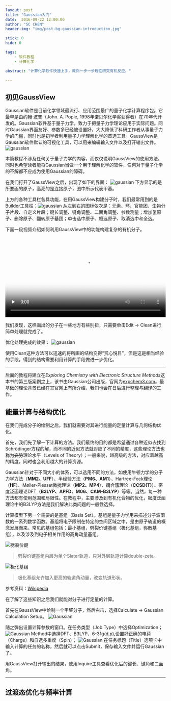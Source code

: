 ```yaml
---
layout: post
title: "Gaussian入门"
date:  2016-09-22 12:00:00
author: "SC CHEN"
header-img: "img/post-bg-gaussian-introduction.jpg"

stick: 0
hide: 0

tags: 
    - 软件教程
    - 计算化学

abstract: "计算化学软件快速上手，教你一步一步理性研究有机反应。"

---
```


<p id="gv-at-first-sight">
</p>

## 初见GaussView

Gaussian软件是目前化学领域最流行、应用范围最广的量子化学计算程序包。它最早是由约翰·波普（John. A. Pople, 1998年诺贝尔化学奖获得者）在70年代开发的。Gaussian软件基于量子力学，致力于把量子力学理论应用于实际问题。同时Gaussian界面友好、参数多已经被设置好，大大降低了科研工作者从事量子力学的门槛，同时也是初学者利用量子力学理解化学的首选工具。GaussView是Gaussian软件默认的可视化工具，可以用来编辑输入文件以及打开输出文件。
​![gaussian](/img/in-post/2016-09-22-gaussian-introduction/1.png)

本篇教程不涉及任何关于量子力学的内容，而仅仅说明GaussView的使用方法。同时也希望读者能将Gaussian当做一个用于理解化学的软件，任何对于量子化学的不解都不应成为使用Gaussian的障碍。

在我们打开了GaussView之后，出现了如下的界面：
​![gaussian](/img/in-post/2016-09-22-gaussian-introduction/2.png)
下方显示的是所要画的原子，高亮的是连接原子，图中所示代表甲基。

上方的各种工具栏各具功能，在用GaussView构建分子时，我们最常用到的是Builder工具栏：
​![gaussian](/img/in-post/2016-09-22-gaussian-introduction/3.png)
从左到右的图标依次是：元素、环、官能团、生物分子片段、自定义片段；键长调整、键角调整、二面角调整、参数测量；增加氢原子、删除原子、翻转原子基团；单击选中原子、框选原子、取消选中和全选。

下面一段视频介绍如何利用GaussView中的功能构建复杂的有机分子。

<video id="video" controls="" preload="none" poster="/img/in-post/2016-09-22-gaussian-introduction/gv.png" width="100%" heigh="100%" src="/img/in-post/2016-09-22-gaussian-introduction/gv.mp4" type="video/mp4">
</video>

我们发现，这样画出的分子在一些地方有些别扭，只需要单击Edit → Clean进行简单处理就完成了。

优化处理完成的效果：
​![gaussian](/img/in-post/2016-09-22-gaussian-introduction/4.png)

使用Clean这种方法可以迅速的将所画的结构变得“赏心悦目”，但是这是相当经验的手段，得到的结构需要利用计算的手段做进一步优化。

<hr />

<p id="energy-calc-geometry-opt">
</p>

后面的教程将建立在<I>Exploring Chemistry with Electronic Structure Methods</I>这本书的第三版案例之上，该书由Gaussian公司出版，官网为[expchem3.com](http://expchem3.com)。最基础的理论背景已经在其官网上有所介绍，我们也会在日后进行整理与翻译的工作。

## 能量计算与结构优化

在我们完成分子的绘制之后，我们就需要对其进行能量的定量计算与几何结构优化。

首先，我们先了解一下计算的方法。我们最终的目的都是希望通过各种近似去找到Schrödinger方程的解，而不同的近似方法就对应了不同的精度，这些理论方法也称为<del>姿势</del>理论水平（Levels of Theory）；一般来说，越高级的方法，对应着越高的精度，同时也会利用越大的计算资源。

Gaussian针对于不同大小的体系，可以选用不同的方法，如使用牛顿力学的分子力学方法（<b>MM2、UFF</b>）、半经验方法（<b>PM6、AM1</b>）、Hartree-Fock理论（<b>HF</b>）、Møller-Plesset微扰理论（<b>MP2、MP4</b>）、耦合簇理论（<b>CCSD(T)</b>）、密度泛函理论DFT（<b>B3LYP、APFD、M06、CAM-B3LYP</b>）等等。当然，每一种方法都有使用范围和局限性。在教程中，主要涉及到有机化合物的优化，密度泛函理论中的B3LYP方法是我们解决此类问题的一般性选择。

计算模型下另一个需要的是基组（Basis Set）。基组是量子力学用来描述分子波函数的一系列数学函数。基组将电子限制在特定的空间区域之中，是由原子轨道的概念发展而来。常见的基组包括：最小基组，劈裂价键基组（极化基组，弥散基组），以及涉及到电子相关作用的高角动量基组。

![劈裂价键](/img/in-post/2016-09-22-gaussian-introduction/5.gif)

> 劈裂价键基组内层为单个Slater轨道，只对外层轨道计算double-zeta。

![极化基组](/img/in-post/2016-09-22-gaussian-introduction/6.png)

> 极化基组允许加入更高的轨道角动量，改变轨道形状。

参考资料：[Wikipedia](https://en.wikipedia.org/wiki/Basis_set_(chemistry))

在了解了这些知识之后我们就能对分子进行定量的计算。

首先在GaussView中绘制一个甲醛分子，然后右击，选择Calculate → Gaussian Calculation Setup。
![Gaussian](/img/in-post/2016-09-22-gaussian-introduction/7.png)

随之弹出设置计算参数的窗口。在任务类型（Job Type）中选择Optimization；
![Gaussian](/img/in-post/2016-09-22-gaussian-introduction/8.png)
Method中选择DFT、B3LYP、6-31g(d,p),设置好正确的电荷（Charge）和自选多重度（Spin）；
![Gaussian](/img/in-post/2016-09-22-gaussian-introduction/9.png)
在任务标题（Title）选项卡中输入计算的任务的名称，然后就可以点击Submit，保存输入文件并运行Gaussian了。

用GaussView打开输出的结果，使用Inquire工具查看优化后的键长、键角和二面角。

<hr />

<a name="ts-opt-freq">
</a>

## 过渡态优化与频率计算





